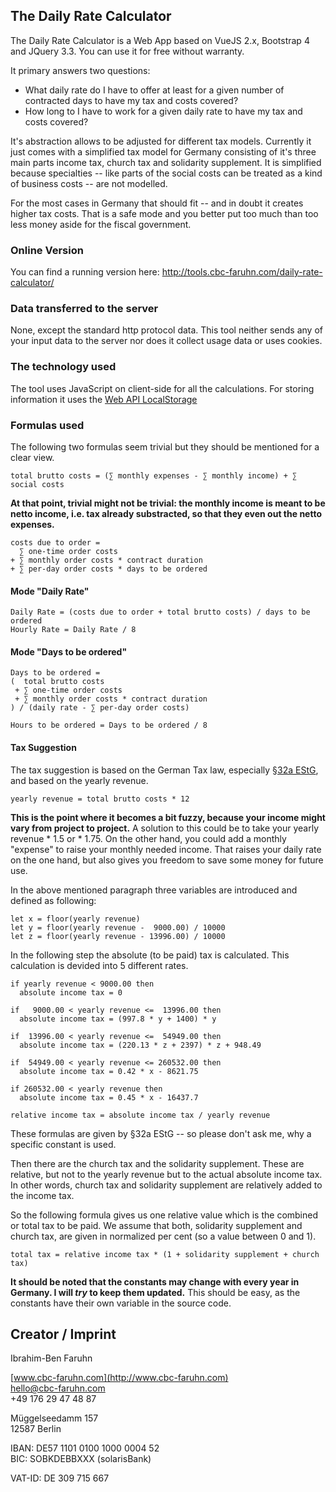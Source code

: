 ## The Daily Rate Calculator

The Daily Rate Calculator is a Web App based on VueJS 2.x, Bootstrap 4 and JQuery 3.3. You can use it for free without warranty.

It primary answers two questions:
- What daily rate do I have to offer at least for a given number of contracted days to have my tax and costs covered?
- How long to I have to work for a given daily rate to have my tax and costs covered?

It's abstraction allows to be adjusted for different tax models. Currently it just comes with a simplified tax model for Germany consisting of it's three main parts income tax, church tax and solidarity supplement. It is simplified because specialties -- like parts of the social costs can be treated as a kind of business costs -- are not modelled.

For the most cases in Germany that should fit -- and in doubt it creates higher tax costs. That is a safe mode and you better put too much than too less money aside for the fiscal government.

### Online Version
You can find a running version here: http://tools.cbc-faruhn.com/daily-rate-calculator/

### Data transferred to the server

None, except the standard http protocol data. This tool neither sends any of your input data to the server nor does it collect usage data or uses cookies.

### The technology used

The tool uses JavaScript on client-side for all the calculations. For storing information it uses the [Web API LocalStorage](https://developer.mozilla.org/en/docs/Web/API/Window/localStorage)

### Formulas used

The following two formulas seem trivial but they should be mentioned for a clear view.

```
total brutto costs = (∑ monthly expenses - ∑ monthly income) + ∑ social costs
```

**At that point, trivial might not be trivial: the monthly income is meant to be netto income, i.e. tax already substracted, so that they even out the netto expenses.**

```
costs due to order =
  ∑ one-time order costs
+ ∑ monthly order costs * contract duration
+ ∑ per-day order costs * days to be ordered
```

#### Mode "Daily Rate"
```
Daily Rate = (costs due to order + total brutto costs) / days to be ordered
Hourly Rate = Daily Rate / 8
```

#### Mode "Days to be ordered"
```
Days to be ordered =
(  total brutto costs
 + ∑ one-time order costs
 + ∑ monthly order costs * contract duration
) / (daily rate - ∑ per-day order costs)

Hours to be ordered = Days to be ordered / 8
```

#### Tax Suggestion

The tax suggestion is based on the German Tax law, especially [§32a EStG](https://www.gesetze-im-internet.de/estg/__32a.html), and based on the yearly revenue.

```
yearly revenue = total brutto costs * 12
```

**This is the point where it becomes a bit fuzzy, because your income might vary from project to project.**
A solution to this could be to take your yearly revenue * 1.5 or * 1.75. On the other hand, you could add a monthly "expense" to raise your monthly needed income. That raises your daily rate on the one hand, but also gives you freedom to save some money for future use.

In the above mentioned paragraph three variables are introduced and defined as following:

```
let x = floor(yearly revenue)
let y = floor(yearly revenue -  9000.00) / 10000
let z = floor(yearly revenue - 13996.00) / 10000
```

In the following step the absolute (to be paid) tax is calculated. This calculation is devided into 5 different rates.

```
if yearly revenue < 9000.00 then
  absolute income tax = 0
  
if   9000.00 < yearly revenue <=  13996.00 then
  absolute income tax = (997.8 * y + 1400) * y
  
if  13996.00 < yearly revenue <=  54949.00 then
  absolute income tax = (220.13 * z + 2397) * z + 948.49

if  54949.00 < yearly revenue <= 260532.00 then
  absolute income tax = 0.42 * x - 8621.75

if 260532.00 < yearly revenue then
  absolute income tax = 0.45 * x - 16437.7
  
relative income tax = absolute income tax / yearly revenue
```

These formulas are given by §32a EStG -- so please don't ask me, why a specific constant is used.

Then there are the church tax and the solidarity supplement. These are relative, but not to the yearly revenue but to the actual absolute income tax. In other words, church tax and solidarity supplement are relatively added to the income tax. 

So the following formula gives us one relative value which is the combined or total tax to be paid. We assume that both, solidarity supplement and church tax, are given in normalized per cent (so a value between 0 and 1).

```
total tax = relative income tax * (1 + solidarity supplement + church tax)
```

**It should be noted that the constants may change with every year in Germany. I will _try_ to keep them updated.** This should be easy, as the constants have their own variable in the source code.

## Creator / Imprint

Ibrahim-Ben Faruhn

[www.cbc-faruhn.com](http://www.cbc-faruhn.com)  
[hello@cbc-faruhn.com](mailto:hello@cbc-faruhn.com)  
+49 176 29 47 48 87  
  
Müggelseedamm 157  
12587 Berlin  

IBAN: DE57 1101 0100 1000 0004 52  
BIC: SOBKDEBBXXX (solarisBank)  
  
VAT-ID: DE 309 715 667  
